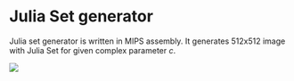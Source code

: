 # Julia Set generator

Julia set generator is written in MIPS assembly. It generates 512x512 image with Julia Set for given complex parameter *c*.


![](https://github.com/kajakaj/julia_set_MIPS_assembly/main/demo1.bmp?raw=true)
